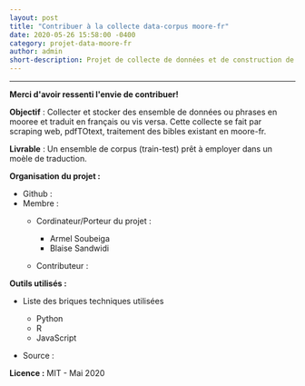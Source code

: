 ```yaml
---
layout: post
title: "Contribuer à la collecte data-corpus moore-fr"
date: 2020-05-26 15:58:00 -0400
category: projet-data-moore-fr
author: admin
short-description: Projet de collecte de données et de construction de corpus moore-fr
---
```


-----
**Merci d'avoir ressenti l'envie de contribuer!** 


**Objectif** : Collecter et stocker des ensemble de données ou phrases en mooree et traduit en français ou vis versa. Cette collecte se fait par scraping web, pdfTOtext, traitement des bibles existant en moore-fr. 

**Livrable** : Un ensemble de corpus (train-test) prêt à employer dans un moèle de traduction.

**Organisation du projet :**

- Github : 
- Membre :
    - Cordinateur/Porteur du projet :
      - Armel Soubeiga
      - Blaise Sandwidi
      
     - Contributeur :

**Outils utilisés :**

- Liste des briques techniques utilisées
    - Python
    - R
    - JavaScript
    
- Source  : 

**Licence :** MIT - Mai 2020
